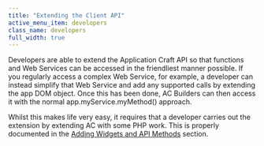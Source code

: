 ```yaml
---
title: "Extending the Client API"
active_menu_item: developers
class_name: developers
full_width: true
---
```



Developers are able to extend the Application Craft API so that functions and Web Services can be accessed in the friendliest manner possible. If you regularly access a complex Web Service, for example, a developer can instead simplify that Web Service and add any supported calls by extending the app DOM object. Once this has been done, AC Builders can then access it with the normal app.myService.myMethod() approach.

Whilst this makes life very easy, it requires that a developer carries out the extension by extending AC with some PHP work. This is properly documented in the [Adding Widgets and API Methods](../../../../adding-widgets-and-api-methods/index.htm) section.


